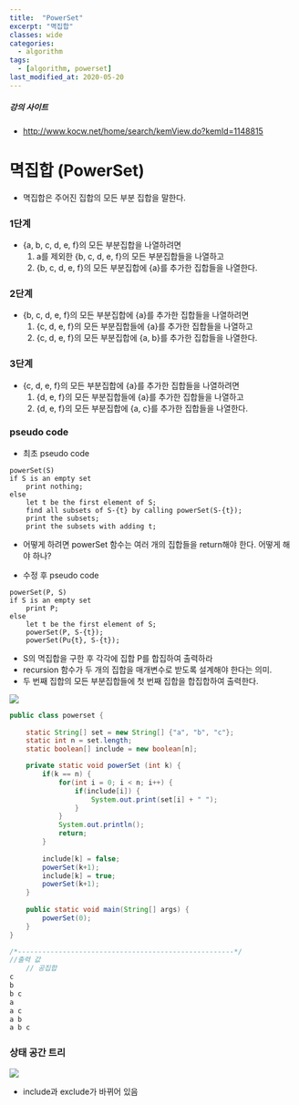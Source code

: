 ```yaml
---
title:  "PowerSet"
excerpt: "멱집합"
classes: wide
categories:
  - algorithm
tags:
  - [algorithm, powerset]
last_modified_at: 2020-05-20
---
```


##### 강의 사이트

* http://www.kocw.net/home/search/kemView.do?kemId=1148815





# 멱집합 (PowerSet)

* 멱집합은 주어진 집합의 모든 부분 집합을 말한다.

### 1단계

* {a, b, c, d, e, f}의 모든 부분집합을 나열하려면
  1. a를 제외한 {b, c, d, e, f}의 모든 부분집합들을 나열하고
  2. {b, c, d, e, f}의 모든 부분집합에 {a}를 추가한 집합들을 나열한다.

### 2단계

* {b, c, d, e, f}의 모든 부분집합에 {a}를 추가한 집합들을 나열하려면
  1. {c, d, e, f}의 모든 부분집합들에 {a}를 추가한 집합들을 나열하고
  2. {c, d, e, f}의 모든 부분집합에 {a, b}를 추가한 집합들을 나열한다.

### 3단계

* {c, d, e, f}의 모든 부분집합에 {a}를 추가한 집합들을 나열하려면
  1. {d, e, f}의 모든 부분집합들에 {a}를 추가한 집합들을 나열하고
  2. {d, e, f}의 모든 부분집합에 {a, c}를 추가한 집합들을 나열한다.



### pseudo code

* 최초 pseudo code

```pseudocode
powerSet(S)
if S is an empty set
	print nothing;
else 
	let t be the first element of S;
	find all subsets of S-{t} by calling powerSet(S-{t});
	print the subsets;
	print the subsets with adding t;
```

* 어떻게 하려면 powerSet 함수는 여러 개의 집합들을 return해야 한다. 어떻게 해야 하나?

* 수정 후 pseudo code

```pseudocode
powerSet(P, S)
if S is an empty set
	print P;
else 
	let t be the first element of S;
	powerSet(P, S-{t});
	powerSet(Pu{t}, S-{t});
```

* S의 멱집합을 구한 후 각각에 집합 P를 합집하여 출력하라
* recursion 함수가 두 개의 집합을 매개변수로 받도록 설계해야 한다는 의미.
* 두 번째 집합의 모든 부분집합들에 첫 번째 집합을 합집합하여 출력한다.



![]({{site.url}}/assets/images/algo6.PNG)

```java
public class powerset {
	
	static String[] set = new String[] {"a", "b", "c"};
	static int n = set.length;
	static boolean[] include = new boolean[n];

	private static void powerSet (int k) {
		if(k == n) {
			for(int i = 0; i < n; i++) {
				if(include[i]) {
					System.out.print(set[i] + " ");
				}
			}
			System.out.println();
			return;
		}
		
		include[k] = false;
		powerSet(k+1);
		include[k] = true;
		powerSet(k+1);
	}
	
	public static void main(String[] args) {
		powerSet(0);
	}
}

/*-----------------------------------------------------*/
//출력 값
	// 공집합
c 
b 
b c 
a 
a c 
a b 
a b c 
```



### 상태 공간 트리

![]({{site.url}}/assets/images/algo6.PNG)

* include과 exclude가 바뀌어 있음